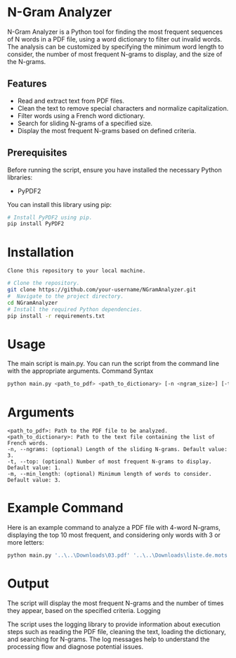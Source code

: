 # N-Gram Analyzer

N-Gram Analyzer is a Python tool for finding the most frequent sequences of N words in a PDF file, using a word dictionary to filter out invalid words. The analysis can be customized by specifying the minimum word length to consider, the number of most frequent N-grams to display, and the size of the N-grams.

## Features

- Read and extract text from PDF files.
- Clean the text to remove special characters and normalize capitalization.
- Filter words using a French word dictionary.
- Search for sliding N-grams of a specified size.
- Display the most frequent N-grams based on defined criteria.

## Prerequisites

Before running the script, ensure you have installed the necessary Python libraries:

- PyPDF2

You can install this library using pip:

```bash
# Install PyPDF2 using pip.
pip install PyPDF2
```
# Installation

    Clone this repository to your local machine.

```bash
# Clone the repository.
git clone https://github.com/your-username/NGramAnalyzer.git
#  Navigate to the project directory.
cd NGramAnalyzer
# Install the required Python dependencies.
pip install -r requirements.txt
```
# Usage

The main script is main.py. You can run the script from the command line with the appropriate arguments.
Command Syntax

```bash
python main.py <path_to_pdf> <path_to_dictionary> [-n <ngram_size>] [-t <top_ngrams>] [-m <min_word_length>]
```
# Arguments

    <path_to_pdf>: Path to the PDF file to be analyzed.
    <path_to_dictionary>: Path to the text file containing the list of French words.
    -n, --ngrams: (optional) Length of the sliding N-grams. Default value: 3.
    -t, --top: (optional) Number of most frequent N-grams to display. Default value: 1.
    -m, --min_length: (optional) Minimum length of words to consider. Default value: 3.

# Example Command

Here is an example command to analyze a PDF file with 4-word N-grams, displaying the top 10 most frequent, and considering only words with 3 or more letters:

```bash
python main.py '..\..\Downloads\03.pdf' '..\..\Downloads\liste.de.mots.francais.frgut.txt' -m 3 -t 10 -n 4
```
# Output

The script will display the most frequent N-grams and the number of times they appear, based on the specified criteria.
Logging

The script uses the logging library to provide information about execution steps such as reading the PDF file, cleaning the text, loading the dictionary, and searching for N-grams. The log messages help to understand the processing flow and diagnose potential issues.
